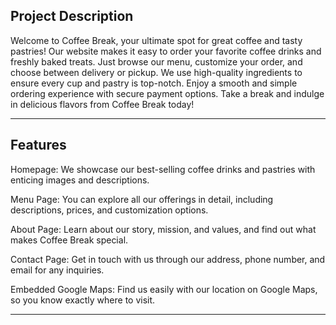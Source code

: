## Project Description
Welcome to Coffee Break, your ultimate spot for great coffee and tasty pastries! 
Our website makes it easy to order your favorite coffee drinks and freshly baked treats. 
Just browse our menu, customize your order, and choose between delivery or pickup. 
We use high-quality ingredients to ensure every cup and pastry is top-notch. 
Enjoy a smooth and simple ordering experience with secure payment options. 
Take a break and indulge in delicious flavors from Coffee Break today!

---

## Features
Homepage: We showcase our best-selling coffee drinks and pastries with enticing images and descriptions.

Menu Page: You can explore all our offerings in detail, including descriptions, prices, and customization options.

About Page: Learn about our story, mission, and values, and find out what makes Coffee Break special.

Contact Page: Get in touch with us through our address, phone number, and email for any inquiries.

Embedded Google Maps: Find us easily with our location on Google Maps, so you know exactly where to visit.

---
